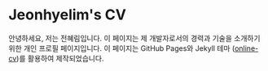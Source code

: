 # Jeonhyelim's CV
안녕하세요, 저는 전혜림입니다. 이 페이지는 제 개발자로서의 경력과 기술을 소개하기 위한 개인 프로필 페이지입니다. 이 페이지는 GitHub Pages와 Jekyll 테마 ([online-cv](https://github.com/sharu725/online-cv))를 활용하여 제작되었습니다.